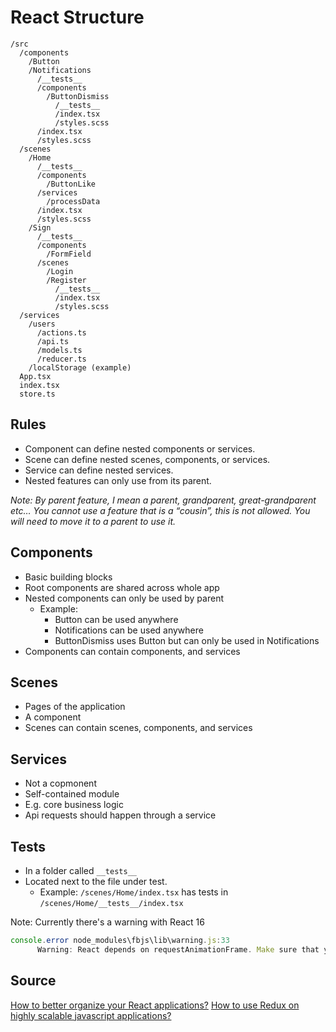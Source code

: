 # React Structure

```shell
/src
  /components
    /Button
    /Notifications
      /__tests__
      /components
        /ButtonDismiss
          /__tests__
          /index.tsx
          /styles.scss
      /index.tsx
      /styles.scss
  /scenes
    /Home
      /__tests__
      /components
        /ButtonLike
      /services
        /processData
      /index.tsx
      /styles.scss
    /Sign
      /__tests__
      /components
        /FormField
      /scenes
        /Login
        /Register
          /__tests__
          /index.tsx
          /styles.scss
  /services
    /users
      /actions.ts
      /api.ts
      /models.ts
      /reducer.ts
    /localStorage (example)
  App.tsx
  index.tsx
  store.ts
```

## Rules

- Component can define nested components or services.
- Scene can define nested scenes, components, or services.
- Service can define nested services.
- Nested features can only use from its parent.

*Note: By parent feature, I mean a parent, grandparent, great-grandparent etc… You cannot use a feature that is a “cousin”, this is not allowed. You will need to move it to a parent to use it.*

## Components

- Basic building blocks
- Root components are shared across whole app
- Nested components can only be used by parent
  - Example:
    - Button can be used anywhere
    - Notifications can be used anywhere
    - ButtonDismiss uses Button but can only be used in Notifications
- Components can contain components, and services

## Scenes

- Pages of the application
- A component
- Scenes can contain scenes, components, and services

## Services

- Not a copmonent
- Self-contained module
- E.g. core business logic
- Api requests should happen through a service

## Tests

- In a folder called `__tests__`
- Located next to the file under test.
  - Example: `/scenes/Home/index.tsx` has tests in `/scenes/Home/__tests__/index.tsx`

Note: Currently there's a warning with React 16

```javascript
console.error node_modules\fbjs\lib\warning.js:33
      Warning: React depends on requestAnimationFrame. Make sure that you load a polyfill in older browsers. http://fb.me/react-polyfills
```

## Source

[How to better organize your React applications?](https://medium.com/@alexmngn/how-to-better-organize-your-react-applications-2fd3ea1920f1)
[How to use Redux on highly scalable javascript applications?](https://medium.com/@alexmngn/how-to-use-redux-on-highly-scalable-javascript-applications-4e4b8cb5ef38)
